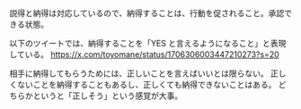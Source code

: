 説得と納得は対応しているので、納得することは、行動を促されること。承認できる状態。

以下のツイートでは、納得することを「YES と言えるようになること」と表現している。
https://x.com/toyomane/status/1706306003447210273?s=20

相手に納得してもらうためには、正しいことを言えばいいとは限らない。
正しくないことを納得することもあるし、正しくても納得できないことはある。
どちらかというと「正しそう」という感覚が大事。
